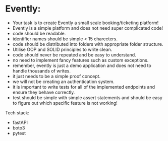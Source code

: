 # Evently: 
- Your task is to create Evently a small scale booking/ticketing platform! 
- Evently is a simple platform and does not need super complicated code! 
- code should be readable.
- identifier names should be simple < 15 charecters.
- code should be distributed into folders with appropriate folder structure. 
- Utilise OOP and SOLID principles to write clean. 
- code should never be repeated and be easy to understand. 
- no need to implement fancy features such as custom exceptions. 
- remember, evently is just a demo application and does not need to handle thousands of writes. 
- it just needs to be a simple proof concept. 
- we will not be creating an authentication system. 
- it is important to write tests for all of the implemented endpoints and ensure they behave correctly. 
- test should be simple with simple assert statements and should be easy to figure out which specific feature is not working! 

Tech stack: 
- fastAPI 
- boto3
- pytest 